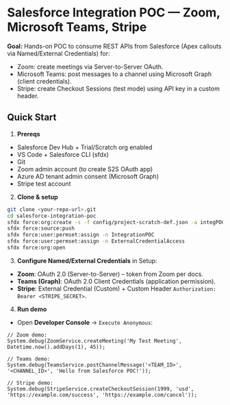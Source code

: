 # Salesforce Integration POC — Zoom, Microsoft Teams, Stripe

**Goal:** Hands-on POC to consume REST APIs from Salesforce (Apex callouts via Named/External Credentials) for:
- Zoom: create meetings via Server-to-Server OAuth.
- Microsoft Teams: post messages to a channel using Microsoft Graph (client credentials).
- Stripe: create Checkout Sessions (test mode) using API key in a custom header.

## Quick Start

1) **Prereqs**
- Salesforce Dev Hub + Trial/Scratch org enabled
- VS Code + Salesforce CLI (sfdx)
- Git
- Zoom admin account (to create S2S OAuth app)
- Azure AD tenant admin consent (Microsoft Graph)
- Stripe test account

2) **Clone & setup**
```bash
git clone <your-repo-url>.git
cd salesforce-integration-poc
sfdx force:org:create -s -f config/project-scratch-def.json -a integPOC
sfdx force:source:push
sfdx force:user:permset:assign -n IntegrationPOC
sfdx force:user:permset:assign -n ExternalCredentialAccess
sfdx force:org:open
```

3) **Configure Named/External Credentials** in Setup:
- **Zoom**: OAuth 2.0 (Server-to-Server) – token from Zoom per docs.
- **Teams (Graph)**: OAuth 2.0 Client Credentials (application permission).
- **Stripe**: External Credential (Custom) + Custom Header `Authorization: Bearer <STRIPE_SECRET>`.

4) **Run demo**
- Open **Developer Console** → `Execute Anonymous`:
```apex
// Zoom demo:
System.debug(ZoomService.createMeeting('My Test Meeting', Datetime.now().addDays(1), 45));

// Teams demo:
System.debug(TeamsService.postChannelMessage('<TEAM_ID>', '<CHANNEL_ID>', 'Hello from Salesforce POC!'));

// Stripe demo:
System.debug(StripeService.createCheckoutSession(1999, 'usd', 'https://example.com/success', 'https://example.com/cancel'));
```

